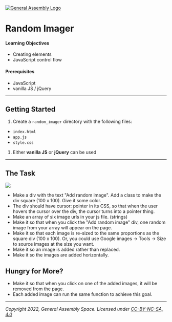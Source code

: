 [![General Assembly Logo](https://ga-dash.s3.amazonaws.com/production/assets/logo-9f88ae6c9c3871690e33280fcf557f33.png)](https://generalassemb.ly)

# Random Imager

#### Learning Objectives

- Creating elements
- JavaScript control flow

#### Prerequisites

- JavaScript
- vanilla JS / jQuery

---

## Getting Started

1. Create a `random_imager` directory with the following files: 

  - `index.html`
  - `app.js`
  - `style.css`
  
1. Either **vanilla JS** or **jQuery** can be used

---

## The Task 

![](https://i.imgur.com/89MLBWz.png)

- Make a div with the text "Add random image". Add a class to make the div square (100 x 100). Give it some color.
- The div should have cursor: pointer in its CSS, so that when the user hovers the cursor over the div, the cursor turns into a pointer thing.
- Make an array of six image urls in your js file. (strings)
- Make it so that when you click the "Add random image" div, one random image from your array will appear on the page.
- Make it so that each image is re-sized to the same proportions as the square div (100 x 100). Or, you could use Google images -> Tools -> Size to source images at the size you want.
- Make it so an image is added rather than replaced.
- Make it so the images are added horizontally.

## Hungry for More? 

- Make it so that when you click on one of the added images, it will be removed from the page.
- Each added image can run the same function to achieve this goal.

---

_Copyright 2022, General Assembly Space. Licensed under [CC-BY-NC-SA, 4.0](https://creativecommons.org/licenses/by-nc-sa/4.0/)_
